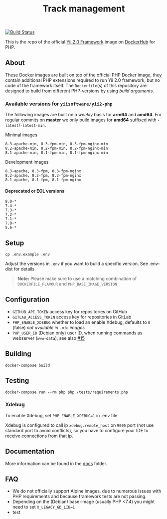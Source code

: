 <p align="center">
    <h1 align="center">Track management</h1>
    <br>
</p>

[![Build Status](https://github.com/yiisoft/yii2-docker/actions/workflows/docker-image.yml/badge.svg)](https://github.com/yiisoft/yii2-docker/actions/workflows/docker-image.yml)

This is the repo of the official [Yii 2.0 Framework](http://www.yiiframework.com/) image on [DockerHub](https://hub.docker.com/r/yiisoftware/yii2-php/) for PHP.

## About

These Docker images are built on top of the official PHP Docker image, they contain additional PHP extensions required to run Yii 2.0 framework, but no code of the framework itself.
The `Dockerfile`(s) of this repository are designed to build from different PHP-versions by using *build arguments*.

### Available versions for `yiisoftware/yii2-php`

The following images are built on a *weekly* basis for **arm64** and **amd64**. For regular commits on **master** we only build images for **amd64** suffixed with `-latest`/`-latest-min`.

Minimal images

```
8.3-apache-min, 8.3-fpm-min, 8.3-fpm-nginx-min
8.2-apache-min, 8.2-fpm-min, 8.2-fpm-nginx-min
8.1-apache-min, 8.1-fpm-min, 8.1-fpm-nginx-min
```

Development images

```
8.3-apache, 8.3-fpm, 8.3-fpm-nginx
8.2-apache, 8.2-fpm, 8.2-fpm-nginx
8.1-apache, 8.1-fpm, 8.1-fpm-nginx
```

#### Deprecated or EOL versions

```
8.0-*
7.4-*
7.3-*
7.2-*
7.1-*
7.0-*
5.6-*
```

## Setup

    cp .env.example .env

Adjust the versions in `.env` if you want to build a specific version. See .env-dist for details.

> **Note:** Please make sure to use a matching combination of `DOCKERFILE_FLAVOUR` and `PHP_BASE_IMAGE_VERSION`

## Configuration

- `GITHUB_API_TOKEN` access key for repositories on GitHub
- `GITLAB_ACCESS_TOKEN` access key for repositories in GitLab
- `PHP_ENABLE_XDEBUG` whether to load an enable Xdebug, defaults to `0` (false)  *not available in `-min` images*
- `PHP_USER_ID` (Debian only) user ID, when running commands as webserver (`www-data`), see also [#15](https://github.com/yiisoft/yii2-docker/issues/15)

## Building

    docker-compose build

## Testing

    docker-compose run --rm php php /tests/requirements.php

### Xdebug

To enable Xdebug, set `PHP_ENABLE_XDEBUG=1` in .env file

Xdebug is configured to call ip `xdebug.remote_host` on `9005` port (not use standard port to avoid conflicts),
so you have to configure your IDE to receive connections from that ip.

## Documentation

More information can be found in the [docs](/docs) folder.

## FAQ

- We do not officially support Alpine images, due to numerous issues with PHP requirements and because framework tests are not passing.
- Depending on the (Debian) base-image (usually PHP <7.4) you might need to set `X_LEGACY_GD_LIB=1`
- test
